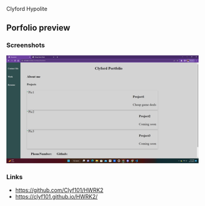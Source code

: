 Clyford Hypolite
## Porfolio preview
### Screenshots
![Alt text](assets/Screenshot%202023-02-17%20052429.png)
### Links
- https://github.com/Clyf101/HWRK2
- https://clyf101.github.io/HWRK2/